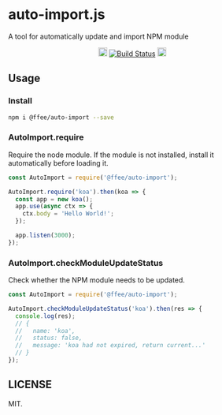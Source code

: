 # auto-import.js

A tool for automatically update and import NPM module

<p align="center">
  <a href="https://www.npmjs.com/package/@ffee/auto-import"><img src="https://badge.fury.io/js/@ffee%2Fauto-import.svg" alt="npm version" height="18"></a>
  <a href="https://app.circleci.com/pipelines/github/ffee-team/auto-import?branch=main"><img src="https://img.shields.io/circleci/build/github/ffee-team/auto-import/main.svg?sanitize=true" alt="Build Status"></a>
  <a href="https://app.circleci.com/pipelines/github/ffee-team/auto-import/39/workflows/ba4683c3-2ed3-4b25-8d99-5af6c5685d02/jobs/40/parallel-runs/0/steps/0-106"><img src="https://img.shields.io/badge/Coverage-100%25-green" alt="Code Coverage" height="18"></a>
</p>

## Usage

### Install

```bash
npm i @ffee/auto-import --save
```

### AutoImport.require

Require the node module. If the module is not installed, install it automatically before loading it.

```js
const AutoImport = require('@ffee/auto-import');

AutoImport.require('koa').then(koa => {
  const app = new koa();
  app.use(async ctx => {
    ctx.body = 'Hello World!';
  });

  app.listen(3000);
});
```

### AutoImport.checkModuleUpdateStatus

Check whether the NPM module needs to be updated.

```js
const AutoImport = require('@ffee/auto-import');

AutoImport.checkModuleUpdateStatus('koa').then(res => {
  console.log(res);
  // {
  //   name: 'koa',
  //   status: false,
  //   message: 'koa had not expired, return current...'
  // }
});
```

## LICENSE

MIT.